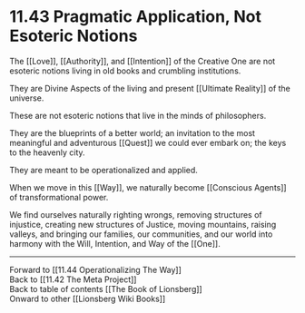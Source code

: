 # 11.43 Pragmatic Application, Not Esoteric Notions

The [[Love]], [[Authority]], and [[Intention]] of the Creative One are not esoteric notions living in old books and crumbling institutions.

They are Divine Aspects of the living and present [[Ultimate Reality]] of the universe.

These are not esoteric notions that live in the minds of philosophers.

They are the blueprints of a better world; an invitation to the most meaningful and adventurous [[Quest]] we could ever embark on; the keys to the heavenly city.

They are meant to be operationalized and applied. 

When we move in this [[Way]], we naturally become [[Conscious Agents]] of transformational power.

We find ourselves naturally righting wrongs, removing structures of injustice, creating new structures of Justice, moving mountains, raising valleys, and bringing our families, our communities, and our world into harmony with the Will, Intention, and Way of the [[One]].

___

Forward to [[11.44 Operationalizing The Way]]  
Back to [[11.42 The Meta Project]]  
Back to table of contents [[The Book of Lionsberg]]  
Onward to other [[Lionsberg Wiki Books]]  